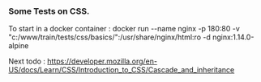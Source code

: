 ### Some Tests on CSS.
To start in a docker container :
docker run --name nginx -p 180:80 -v "c:/www/train/tests/css/basics/":/usr/share/nginx/html:ro -d nginx:1.14.0-alpine

Next todo : https://developer.mozilla.org/en-US/docs/Learn/CSS/Introduction_to_CSS/Cascade_and_inheritance



